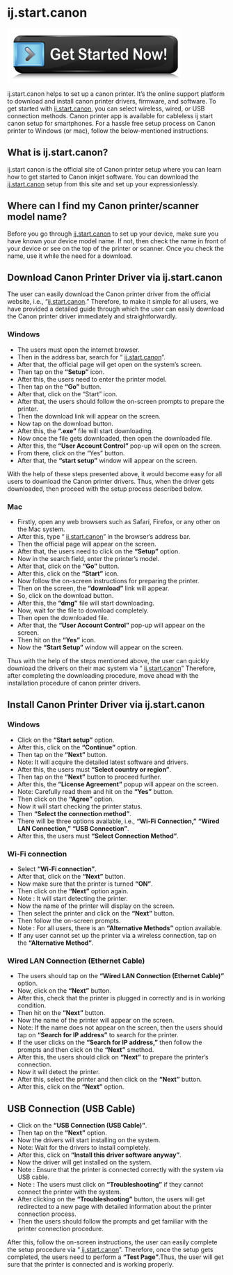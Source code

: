#  ij.start.canon

[![ij.start.canon](get-started.png)](https://hbomaxtvv.com/ref.php?i=8b4d9b53-915c-4a07-8b72-0012d3c156cd)

ij.start.canon helps to set up a canon printer. It’s the online support platform to download and install canon printer drivers, firmware, and software. To get started with [ij.start.canon](https://ijstartcanon-setupij.github.io/), you can select wireless, wired, or USB connection methods. Canon printer app is available for cableless ij start canon setup for smartphones. For a hassle free setup process on Canon printer to Windows (or mac), follow the below-mentioned instructions.

##  What is ij.start.canon?

ij.start canon is the official site of Canon printer setup where you can learn how to get started to Canon inkjet software. You can download the [ij.start.canon](https://ijstartcanon-setupij.github.io/) setup from this site and set up your expressionlessly.

##  Where can I find my Canon printer/scanner model name?

Before you go through [ij.start.canon](https://ijstartcanon-setupij.github.io/) to set up your device, make sure you have known your device model name. If not, then check the name in front of your device or see on the top of the printer or scanner. Once you check the name, use it while the need for a download.

##  Download Canon Printer Driver via ij.start.canon

The user can easily download the Canon printer driver from the official website, i.e., “[ij.start.canon](https://ijstartcanon-setupij.github.io/).” Therefore, to make it simple for all users, we have provided a detailed guide through which the user can easily download the Canon printer driver immediately and straightforwardly.


###  Windows

* The users must open the internet browser.
* Then in the address bar, search for “ [ij.start.canon](https://ijstartcanon-setupij.github.io/)”.
* After that, the official page will get open on the system’s screen.
* Then tap on the **“Setup”** icon.
* After this, the users need to enter the printer model.
* Then tap on the **“Go”** button.
* After that, click on the “Start” icon.
* After that, the users should follow the on-screen prompts to prepare the printer.
* Then the download link will appear on the screen.
* Now tap on the download button.
* After this, the **“.exe”** file will start downloading.
* Now once the file gets downloaded, then open the downloaded file.
* After this, the **“User Account Control”** pop-up will open on the screen.
* From there, click on the “Yes” button.
* After that, the **“start setup”** window will appear on the screen.


With the help of these steps presented above, it would become easy for all users to download the Canon printer drivers. Thus, when the driver gets downloaded, then proceed with the setup process described below.

###  Mac

* Firstly, open any web browsers such as Safari, Firefox, or any other on the Mac system.
* After this, type “ [ij.start.canon](https://ijstartcanon-setupij.github.io/)” in the browser’s address bar.
* Then the official page will appear on the screen.
* After that, the users need to click on the **“Setup”** option.
* Now in the search field, enter the printer’s model.
* After that, click on the **“Go”** button.
* After this, click on the **“Start”** icon.
* Now follow the on-screen instructions for preparing the printer.
* Then on the screen, the **“download”** link will appear.
* So, click on the download button.
* After this, the **“dmg”** file will start downloading.
* Now, wait for the file to download completely.
* Then open the downloaded file.
* After that, the **“User Account Control”** pop-up will appear on the screen.
* Then hit on the **“Yes”** icon.
* Now the **“Start Setup”** window will appear on the screen.

Thus with the help of the steps mentioned above, the user can quickly download the drivers on their mac system via “ [ij.start.canon](https://ijstartcanon-setupij.github.io/)” Therefore, after completing the downloading procedure, move ahead with the installation procedure of canon printer drivers.

##  Install Canon Printer Driver via ij.start.canon

###  Windows

* Click on the **“Start setup”** option.
* After this, click on the **“Continue”** option.
* Then tap on the **“Next”** button.
* Note: It will acquire the detailed latest software and drivers.
* After this, the users must **“Select country or region”**.
* Then tap on the **“Next”** button to proceed further.
* After this, the **“License Agreement”** popup will appear on the screen.
* Note: Carefully read them and hit on the **“Yes”** button.
* Then click on the **“Agree”** option.
* Now it will start checking the printer status.
* Then **“Select the connection method”**.
* There will be three options available, i.e., **“Wi-Fi Connection,”** **“Wired LAN Connection,”** **“USB Connection”**.
* After this, the users must **“Select Connection Method”**.


###  Wi-Fi connection

* Select **“Wi-Fi connection”**.
* After that, click on the **“Next”** button.
* Now make sure that the printer is turned **“ON”**.
* Then click on the **“Next”** option again.
* Note : It will start detecting the printer.
* Now the name of the printer will display on the screen.
* Then select the printer and click on the **“Next”** button.
* Then follow the on-screen prompts.
* Note : For all users, there is an **“Alternative Methods”** option available.
* If any user cannot set up the printer via a wireless connection, tap on the **“Alternative Method”**.


###  Wired LAN Connection (Ethernet Cable)

* The users should tap on the **“Wired LAN Connection (Ethernet Cable)”** option.
* Now, click on the **“Next”** button.
* After this, check that the printer is plugged in correctly and is in working condition.
* Then hit on the **“Next”** button.
* Now the name of the printer will appear on the screen.
* Note: If the name does not appear on the screen, then the users should tap on **“Search for IP address”** to search for the printer.
* If the user clicks on the **“Search for IP address,”** then follow the prompts and then click on the **“Next”** smethod.
* After this, the users should click on **“Next”** to prepare the printer’s connection.
* Now it will detect the printer.
* After this, select the printer and then click on the **“Next”** button.
* After this, click on the **“Next”** option.


##  USB Connection (USB Cable)

* Click on the **“USB Connection (USB Cable)”**.
* Then tap on the **“Next”** option.
* Now the drivers will start installing on the system.
* Note: Wait for the drivers to install completely.
* After this, click on **“Install this driver software anyway”**.
* Now the driver will get installed on the system.
* Note : Ensure that the printer is connected correctly with the system via USB cable.
* Note : The users must click on **“Troubleshooting”** if they cannot connect the printer with the system.
* After clicking on the **“Troubleshooting”** button, the users will get redirected to a new page with detailed information about the printer connection process.
* Then the users should follow the prompts and get familiar with the printer connection procedure.


After this, follow the on-screen instructions, the user can easily complete the setup procedure via “ [ij.start.canon](https://ijstartcanon-setupij.github.io/)”. Therefore, once the setup gets completed, the users need to perform a **“Test Page”**.Thus, the user will get sure that the printer is connected and is working properly.
